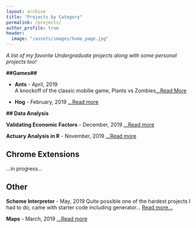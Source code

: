 ```yaml
---
layout: archive
title: "Projects by Category"
permalink: /projects/
author_profile: true
header:
  image: "/assets/images/home_page.jpg"
---
```


*A list of my favorite Undergraduate projects along with some personal projects too!*

__##Games##__

+ **Ants** - April, 2019 <br/>
A knockoff of the classic mobilie game, Plants vs Zombies[...Read More](https://poptropicaman52.github.io/ants/)

+ **Hog** - February, 2019
[...Read more](https://poptropicaman52.github.io/hog/)

__## Data Analysis__

**Validating Economic Factors** - December, 2019
[...Read more](https://www.overleaf.com/read/rhfdrkgkzpzx)

**Actuary Analysis in R** - November, 2019
[...Read more](https://poptropicaman52.github.io/claims/)

## Chrome Extensions

...in progress...

## Other

**Scheme Interpreter** - May, 2019
Quite possible one of the hardest projects I had to do, came with starter code including generator...
[Read more...](https://poptropicaman52.github.io/scheme_interpreter/)

**Maps** - March, 2019
[...Read more](https://poptropicaman52.github.io/maps/)

